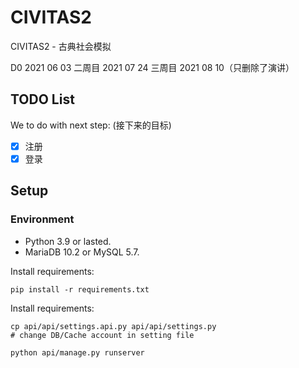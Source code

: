 # CIVITAS2

CIVITAS2 - 古典社会模拟

D0 2021 06 03 二周目 2021 07 24 三周目 2021 08 10（只删除了演讲）

## TODO List

We to do with next step: (接下来的目标)

- [x] 注册
- [x] 登录

## Setup

### Environment

 - Python 3.9 or lasted.
 - MariaDB 10.2 or MySQL 5.7.

Install requirements:

```
pip install -r requirements.txt
```

Install requirements:

```
cp api/api/settings.api.py api/api/settings.py
# change DB/Cache account in setting file
```

```
python api/manage.py runserver
```
